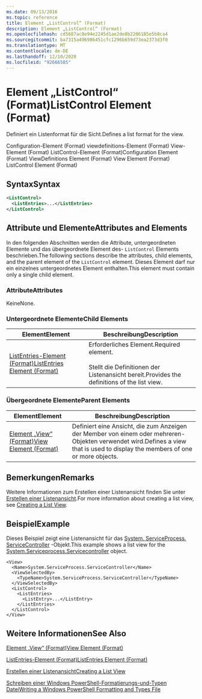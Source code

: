 ```yaml
---
ms.date: 09/13/2016
ms.topic: reference
title: Element „ListControl“ (Format)
description: Element „ListControl“ (Format)
ms.openlocfilehash: cd5687ac8e94e2245d1ae2de8b2206185e5b8ca4
ms.sourcegitcommit: ba7315a496986451cfc1296b659d73ea2373d3f0
ms.translationtype: MT
ms.contentlocale: de-DE
ms.lasthandoff: 12/10/2020
ms.locfileid: "92666585"
---
```

# <a name="listcontrol-element-format"></a><span data-ttu-id="345b0-103">Element „ListControl“ (Format)</span><span class="sxs-lookup"><span data-stu-id="345b0-103">ListControl Element (Format)</span></span>

<span data-ttu-id="345b0-104">Definiert ein Listenformat für die Sicht.</span><span class="sxs-lookup"><span data-stu-id="345b0-104">Defines a list format for the view.</span></span>

<span data-ttu-id="345b0-105">Configuration-Element (Format) viewdefinitions-Element (Format) View-Element (Format) ListControl-Element (Format)</span><span class="sxs-lookup"><span data-stu-id="345b0-105">Configuration Element (Format) ViewDefinitions Element (Format) View Element (Format) ListControl Element (Format)</span></span>

## <a name="syntax"></a><span data-ttu-id="345b0-106">Syntax</span><span class="sxs-lookup"><span data-stu-id="345b0-106">Syntax</span></span>

```xml
<ListControl>
  <ListEntries>...</ListEntries>
</ListControl>

```

## <a name="attributes-and-elements"></a><span data-ttu-id="345b0-107">Attribute und Elemente</span><span class="sxs-lookup"><span data-stu-id="345b0-107">Attributes and Elements</span></span>

<span data-ttu-id="345b0-108">In den folgenden Abschnitten werden die Attribute, untergeordneten Elemente und das übergeordnete Element des- `ListControl` Elements beschrieben.</span><span class="sxs-lookup"><span data-stu-id="345b0-108">The following sections describe the attributes, child elements, and the parent element of the `ListControl` element.</span></span> <span data-ttu-id="345b0-109">Dieses Element darf nur ein einzelnes untergeordnetes Element enthalten.</span><span class="sxs-lookup"><span data-stu-id="345b0-109">This element must contain only a single child element.</span></span>

### <a name="attributes"></a><span data-ttu-id="345b0-110">Attribute</span><span class="sxs-lookup"><span data-stu-id="345b0-110">Attributes</span></span>

<span data-ttu-id="345b0-111">Keine</span><span class="sxs-lookup"><span data-stu-id="345b0-111">None.</span></span>

### <a name="child-elements"></a><span data-ttu-id="345b0-112">Untergeordnete Elemente</span><span class="sxs-lookup"><span data-stu-id="345b0-112">Child Elements</span></span>

|<span data-ttu-id="345b0-113">Element</span><span class="sxs-lookup"><span data-stu-id="345b0-113">Element</span></span>|<span data-ttu-id="345b0-114">Beschreibung</span><span class="sxs-lookup"><span data-stu-id="345b0-114">Description</span></span>|
|-------------|-----------------|
|[<span data-ttu-id="345b0-115">ListEntries-Element (Format)</span><span class="sxs-lookup"><span data-stu-id="345b0-115">ListEntries Element (Format)</span></span>](./listentries-element-for-listcontrol-format.md)|<span data-ttu-id="345b0-116">Erforderliches Element.</span><span class="sxs-lookup"><span data-stu-id="345b0-116">Required element.</span></span><br /><br /> <span data-ttu-id="345b0-117">Stellt die Definitionen der Listenansicht bereit.</span><span class="sxs-lookup"><span data-stu-id="345b0-117">Provides the definitions of the list view.</span></span>|

### <a name="parent-elements"></a><span data-ttu-id="345b0-118">Übergeordnete Elemente</span><span class="sxs-lookup"><span data-stu-id="345b0-118">Parent Elements</span></span>

|<span data-ttu-id="345b0-119">Element</span><span class="sxs-lookup"><span data-stu-id="345b0-119">Element</span></span>|<span data-ttu-id="345b0-120">Beschreibung</span><span class="sxs-lookup"><span data-stu-id="345b0-120">Description</span></span>|
|-------------|-----------------|
|[<span data-ttu-id="345b0-121">Element „View“ (Format)</span><span class="sxs-lookup"><span data-stu-id="345b0-121">View Element (Format)</span></span>](./view-element-format.md)|<span data-ttu-id="345b0-122">Definiert eine Ansicht, die zum Anzeigen der Member von einem oder mehreren-Objekten verwendet wird.</span><span class="sxs-lookup"><span data-stu-id="345b0-122">Defines a view that is used to display the members of one or more objects.</span></span>|

## <a name="remarks"></a><span data-ttu-id="345b0-123">Bemerkungen</span><span class="sxs-lookup"><span data-stu-id="345b0-123">Remarks</span></span>

<span data-ttu-id="345b0-124">Weitere Informationen zum Erstellen einer Listenansicht finden Sie unter [Erstellen einer Listenansicht](./creating-a-list-view.md).</span><span class="sxs-lookup"><span data-stu-id="345b0-124">For more information about creating a list view, see [Creating a List View](./creating-a-list-view.md).</span></span>

## <a name="example"></a><span data-ttu-id="345b0-125">Beispiel</span><span class="sxs-lookup"><span data-stu-id="345b0-125">Example</span></span>

<span data-ttu-id="345b0-126">Dieses Beispiel zeigt eine Listenansicht für das [System. ServiceProcess. ServiceController](/dotnet/api/System.ServiceProcess.ServiceController) -Objekt.</span><span class="sxs-lookup"><span data-stu-id="345b0-126">This example shows a list view for the [System.Serviceprocess.Servicecontroller](/dotnet/api/System.ServiceProcess.ServiceController) object.</span></span>

```
<View>
  <Name>System.ServiceProcess.ServiceController</Name>
  <ViewSelectedBy>
    <TypeName>System.ServiceProcess.ServiceController</TypeName>
  </ViewSelectedBy>
  <ListControl>
    <ListEntries>
      <ListEntry>...</ListEntry>
    </ListEntries>
  </ListControl>
</View>
```

## <a name="see-also"></a><span data-ttu-id="345b0-127">Weitere Informationen</span><span class="sxs-lookup"><span data-stu-id="345b0-127">See Also</span></span>

[<span data-ttu-id="345b0-128">Element „View“ (Format)</span><span class="sxs-lookup"><span data-stu-id="345b0-128">View Element (Format)</span></span>](./view-element-format.md)

[<span data-ttu-id="345b0-129">ListEntries-Element (Format)</span><span class="sxs-lookup"><span data-stu-id="345b0-129">ListEntries Element (Format)</span></span>](./listentries-element-for-listcontrol-format.md)

[<span data-ttu-id="345b0-130">Erstellen einer Listenansicht</span><span class="sxs-lookup"><span data-stu-id="345b0-130">Creating a List View</span></span>](./creating-a-list-view.md)

[<span data-ttu-id="345b0-131">Schreiben einer Windows PowerShell-Formatierungs-und-Typen Datei</span><span class="sxs-lookup"><span data-stu-id="345b0-131">Writing a Windows PowerShell Formatting and Types File</span></span>](./writing-a-powershell-formatting-file.md)
